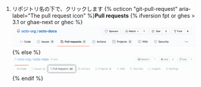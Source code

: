 1. リポジトリ名の下で、クリックします
{% octicon "git-pull-request" aria-label="The pull request icon" %}**Pull requests**
    {% ifversion fpt or ghes > 3.1 or ghae-next or ghec %}
    ![Issue とプルリクエストのタブの選択](/assets/images/help/repository/repo-tabs-pull-requests.png){% else %}
 ![Issues tab](/assets/images/enterprise/3.1/help/repository/repo-tabs-pull-requests.png){% endif %}
